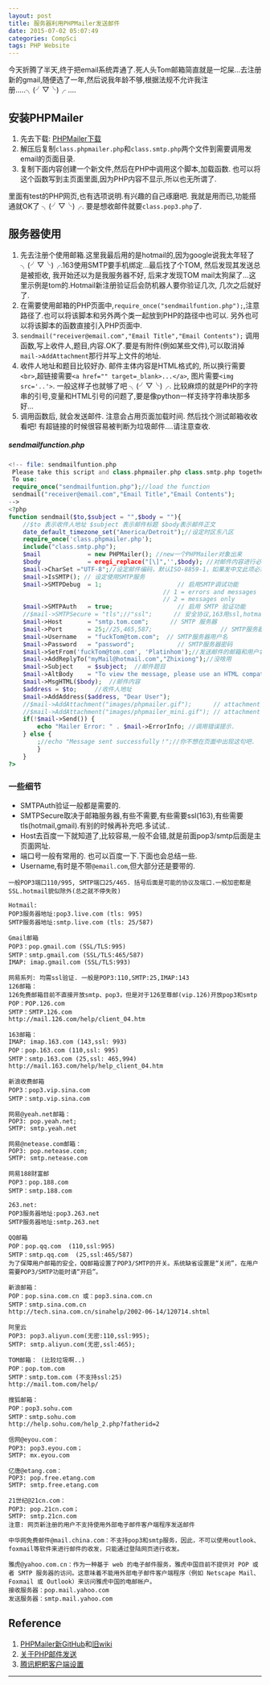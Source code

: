 ```yaml
---
layout: post
title: 服务器利用PHPMailer发送邮件
date: 2015-07-02 05:07:49
categories: CompSci
tags: PHP Website
---
```


今天折腾了半天,终于把email系统弄通了.死人头Tom邮箱简直就是一坨屎...去注册新的gmail,随便选了一年,然后说我年龄不够,根据法规不允许我注册.....╮(╯▽╰)╭ ....

## 安装PHPMailer

1. 先去下载: [PHPMailer下载](https://github.com/PHPMailer/PHPMailer)
2. 解压后复制`class.phpmailer.php`和`class.smtp.php`两个文件到需要调用发email的页面目录.
3. 复制下面内容创建一个新文件,然后在PHP中调用这个脚本,加载函数. 也可以将这个函数写到主页面里面,因为PHP内容不显示,所以也无所谓了.

里面有test的PHP网页,也有选项说明.有兴趣的自己琢磨吧. 我就是用而已,功能搭通就OK了 ╮(╯▽╰)╭. 要是想收邮件就要`class.pop3.php`了.

## 服务器使用

1. 先去注册个使用邮箱.这里我最后用的是hotmail的,因为google说我太年轻了 ╮(╯▽╰)╭.163使用SMTP要手机绑定...最后找了个TOM, 然后发现其发送总是被拒收, 我开始还以为是我服务器不好, 后来才发现TOM mail太狗屎了...这里示例是tom的.Hotmail新注册验证后会防机器人要你验证几次, 几次之后就好了.
2. 在需要使用邮箱的PHP页面中,`require_once("sendmailfuntion.php");`,注意路径了.也可以将该脚本和另外两个类一起放到PHP的路径中也可以. 另外也可以将该脚本的函数直接引入PHP页面中.
3. `sendmail("receiver@email.com","Email Title","Email Contents");` 调用函数,写上收件人,题目,内容.OK了.要是有附件(例如某些文件),可以取消掉`mail->AddAttachment`那行并写上文件的地址.
4. 收件人地址和题目比较好办. 邮件主体内容是HTML格式的, 所以换行需要`<br>`,超链接需要`<a href="" target=_blank>...</a>`, 图片需要`<img src='..'>`. 一般这样子也就够了吧 ╮(╯▽╰)╭. 比较麻烦的就是PHP的字符串的引号,变量和HTML引号的问题了,要是像python一样支持字符串块那多好...
5. 调用函数后, 就会发送邮件. 注意会占用页面加载时间. 然后找个测试邮箱收收看吧! 有超链接的时候很容易被判断为垃圾邮件....请注意查收.

##### sendmailfunction.php

~~~ php
<!-- file: sendmailfuntion.php
 Please take this script and class.phpmailer.php class.smtp.php together.
 To use: 
 require_once("sendmailfuntion.php");//load the function
 sendmail("receiver@email.com","Email Title","Email Contents");
-->
<?php
function sendmail($to,$subject = "",$body = ""){
    //$to 表示收件人地址 $subject 表示邮件标题 $body表示邮件正文
    date_default_timezone_set("America/Detroit");//设定时区东八区
    require_once('class.phpmailer.php');
    include("class.smtp.php"); 
    $mail             = new PHPMailer(); //new一个PHPMailer对象出来
    $body             = eregi_replace("[\]",'',$body); //对邮件内容进行必要的过滤
    $mail->CharSet ="UTF-8";//设定邮件编码，默认ISO-8859-1，如果发中文此项必须设置，否则乱码
    $mail->IsSMTP(); // 设定使用SMTP服务
    $mail->SMTPDebug  = 1;                     // 启用SMTP调试功能
                                           // 1 = errors and messages
                                           // 2 = messages only
    $mail->SMTPAuth   = true;                  // 启用 SMTP 验证功能
    //$mail->SMTPSecure = "tls";//"ssl";      // 安全协议,163用ssl,hotmail gmail用tls.
    $mail->Host       = "smtp.tom.com";      // SMTP 服务器
    $mail->Port       = 25;//25,465,587;                   // SMTP服务器的端口号
    $mail->Username   = "fuckTom@tom.com";  // SMTP服务器用户名
    $mail->Password   = "password";            // SMTP服务器密码
    $mail->SetFrom('fuckTom@tom.com', 'Platinhom');//发送邮件的邮箱和用户名
    $mail->AddReplyTo("myMail@hotmail.com","Zhixiong");//没啥用
    $mail->Subject    = $subject;  //邮件题目
    $mail->AltBody    = "To view the message, please use an HTML compatible email viewer!"; // optional, comment out and test
    $mail->MsgHTML($body);  //邮件内容
    $address = $to;     //收件人地址
    $mail->AddAddress($address, "Dear User");
    //$mail->AddAttachment("images/phpmailer.gif");      // attachment 
    //$mail->AddAttachment("images/phpmailer_mini.gif"); // attachment
    if(!$mail->Send()) {
        echo "Mailer Error: " . $mail->ErrorInfo; //调用错误提示.
    } else {
        ;//echo "Message sent successfully！";//你不想在页面中出现这句吧.
        }
    }
?>
~~~

### 一些细节

- SMTPAuth验证一般都是需要的.
- SMTPSecure取决于邮箱服务器,有些不需要,有些需要ssl(163),有些需要tls(hotmail,gmail).有别的时候再补充吧.多试试..
- Host去百度一下就知道了,比较容易,一般不会错,就是前面pop3/smtp后面是主页面网址.
- 端口号一般有常用的. 也可以百度一下.下面也会总结一些.
- Username,有时是不带`@email.com`,但大部分还是要带的.

~~~
一般POP3端口110/995, SMTP端口25/465. 括号后面是可能的协议及端口.一般加密都是SSL.hotmail貌似除外(总之就不停失败)

Hotmail:
POP3服务器地址:pop3.live.com (tls: 995)
SMTP服务器地址:smtp.live.com (tls: 25/587)

Gmail邮箱
POP3：pop.gmail.com (SSL/TLS:995)
SMTP：smtp.gmail.com (SSL/TLS:465/587)
IMAP: imap.gmail.com (SSL/TLS:993)

网易系列: 均需ssl验证. 一般是POP3:110,SMTP:25,IMAP:143
126邮箱： 
126免费邮箱目前不直接开放smtp、pop3，但是对于126至尊邮(vip.126)开放pop3和smtp
POP：POP.126.com 
SMTP：SMTP.126.com 
http://mail.126.com/help/client_04.htm 

163邮箱： 
IMAP: imap.163.com (143,ssl: 993)
POP：pop.163.com (110,ssl: 995)
SMTP：smtp.163.com (25,ssl: 465,994)
http://mail.163.com/help/help_client_04.htm 

新浪收费邮箱
POP3：pop3.vip.sina.com
SMTP：smtp.vip.sina.com

网易@yeah.net邮箱： 
POP3: pop.yeah.net;
SMTP: smtp.yeah.net  

网易@netease.com邮箱：
POP3: pop.netease.com;            
SMTP: smtp.netease.com  

网易188财富邮
POP3：pop.188.com
SMTP：smtp.188.com

263.net: 
POP3服务器地址:pop3.263.net 
SMTP服务器地址:smtp.263.net 

QQ邮箱
POP：pop.qq.com  (110,ssl:995)
SMTP：smtp.qq.com  (25,ssl:465/587)
为了保障用户邮箱的安全，QQ邮箱设置了POP3/SMTP的开关。系统缺省设置是“关闭”，在用户需要POP3/SMTP功能时请“开启”。 

新浪邮箱： 
POP：pop.sina.com.cn 或：pop3.sina.com.cn 
SMTP：smtp.sina.com.cn 
http://tech.sina.com.cn/sinahelp/2002-06-14/120714.shtml 

阿里云
POP3: pop3.aliyun.com(无密:110,ssl:995);
SMTP: smtp.aliyun.com(无密,ssl:465);

TOM邮箱： (比较垃圾啊..)
POP：pop.tom.com 
SMTP：smtp.tom.com (不支持ssl:25)
http://mail.tom.com/help/ 

搜狐邮箱： 
POP：pop3.sohu.com 
SMTP：smtp.sohu.com 
http://help.sohu.com/help_2.php?fatherid=2 

信网@eyou.com：         
POP3: pop3.eyou.com；               
SMTP: mx.eyou.com 

亿唐@etang.com：　      
POP3: pop.free.etang.com            
SMTP: smtp.free.etang.com  

21世纪@21cn.com： 　
POP3: pop.21cn.com； 　　　　　
SMTP: smtp.21cn.com 
注意: 网页新注册的用户不支持使用外部电子邮件客户端程序发送邮件 

中华网免费邮件@mail.china.com：不支持pop3和smtp服务，因此，不可以使用outlook、foxmail等软件来进行邮件的收发，只能通过登陆网页进行收发。 

雅虎@yahoo.com.cn：作为一种基于 web 的电子邮件服务，雅虎中国目前不提供对 POP 或者 SMTP 服务器的访问。这意味着不能用外部电子邮件客户端程序（例如 Netscape Mail、Foxmail 或 Outlook）来访问雅虎中国的电邮帐户。 
接收服务器：pop.mail.yahoo.com
发送服务器：smtp.mail.yahoo.com

~~~

## Reference

1. [PHPMailer新GitHub](https://github.com/PHPMailer/PHPMailer)和[旧wiki](https://code.google.com/a/apache-extras.org/p/phpmailer/)
2. [关于PHP邮件发送](http://www.cnblogs.com/sinllychen/p/3243034.html)
3. [腾讯粑粑客户端设置](http://service.exmail.qq.com/cgi-bin/help?subtype=1&id=28&no=1000564)
---
